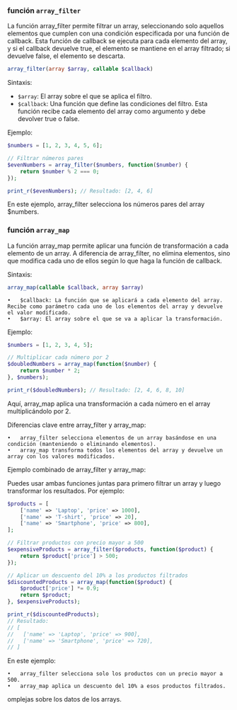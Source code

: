 ### función `array_filter`

La función array_filter permite filtrar un array, seleccionando solo aquellos elementos que cumplen con una condición especificada por una función de callback. Esta función de callback se ejecuta para cada elemento del array, y si el callback devuelve true, el elemento se mantiene en el array filtrado; si devuelve false, el elemento se descarta.

```php
array_filter(array $array, callable $callback)
```
Sintaxis:
- `$array`: El array sobre el que se aplica el filtro.
- `$callback`: Una función que define las condiciones del filtro. Esta función recibe cada elemento del array como argumento y debe devolver true o false.

Ejemplo:
```php
$numbers = [1, 2, 3, 4, 5, 6];

// Filtrar números pares
$evenNumbers = array_filter($numbers, function($number) {
    return $number % 2 === 0;
});

print_r($evenNumbers); // Resultado: [2, 4, 6]
```
En este ejemplo, array_filter selecciona los números pares del array $numbers.

### función `array_map`
La función array_map permite aplicar una función de transformación a cada elemento de un array. A diferencia de array_filter, no elimina elementos, sino que modifica cada uno de ellos según lo que haga la función de callback.

Sintaxis:
```php
array_map(callable $callback, array $array)
```
	•	$callback: La función que se aplicará a cada elemento del array. Recibe como parámetro cada uno de los elementos del array y devuelve el valor modificado.
	•	$array: El array sobre el que se va a aplicar la transformación.

Ejemplo:
```php
$numbers = [1, 2, 3, 4, 5];

// Multiplicar cada número por 2
$doubledNumbers = array_map(function($number) {
    return $number * 2;
}, $numbers);

print_r($doubledNumbers); // Resultado: [2, 4, 6, 8, 10]
```
Aquí, array_map aplica una transformación a cada número en el array multiplicándolo por 2.

Diferencias clave entre array_filter y array_map:

	•	array_filter selecciona elementos de un array basándose en una condición (manteniendo o eliminando elementos).
	•	array_map transforma todos los elementos del array y devuelve un array con los valores modificados.

Ejemplo combinado de array_filter y array_map:

Puedes usar ambas funciones juntas para primero filtrar un array y luego transformar los resultados. Por ejemplo:
```php
$products = [
    ['name' => 'Laptop', 'price' => 1000],
    ['name' => 'T-shirt', 'price' => 20],
    ['name' => 'Smartphone', 'price' => 800],
];

// Filtrar productos con precio mayor a 500
$expensiveProducts = array_filter($products, function($product) {
    return $product['price'] > 500;
});

// Aplicar un descuento del 10% a los productos filtrados
$discountedProducts = array_map(function($product) {
    $product['price'] *= 0.9;
    return $product;
}, $expensiveProducts);

print_r($discountedProducts);
// Resultado: 
// [
//   ['name' => 'Laptop', 'price' => 900],
//   ['name' => 'Smartphone', 'price' => 720],
// ]
```
En este ejemplo:

	•	array_filter selecciona solo los productos con un precio mayor a 500.
	•	array_map aplica un descuento del 10% a esos productos filtrados.

omplejas sobre los datos de los arrays.
